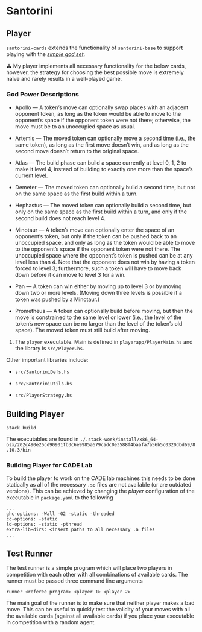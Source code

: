 # Santorini

## Player

`santorini-cards` extends the functionality of `santorini-base` to support playing 
 with the [*simple god set*](http://files.roxley.com/Santorini-Rulebook-Web-2016.08.14.pdf).

:warning: My player implements all necessary functionality for the below cards, however,
the strategy for choosing the best possible move is extremely naïve and rarely results
in a well-played game.

### God Power Descriptions

* Apollo — 
  A token’s move can optionally swap places with an adjacent opponent token, 
  as long as the token would be able to move to the opponent’s space if the opponent 
  token were not there; otherwise, the move must be to an unoccupied space as usual.

* Artemis — 
  The moved token can optionally move a second time (i.e., the same token), 
  as long as the first move doesn’t win, and as long as the second move doesn’t 
  return to the original space.

* Atlas — 
  The build phase can build a space currently at level 0, 1, 2 to make it level 4, 
  instead of building to exactly one more than the space’s current level.

* Demeter — 
  The moved token can optionally build a second time, but not on the same space as the 
  first build within a turn.

* Hephastus — 
  The moved token can optionally build a second time, but only on the same 
  space as the first build within a turn, and only if the second build does not reach level 4.

* Minotaur — 
  A token’s move can optionally enter the space of an opponent’s token, 
  but only if the token can be pushed back to an unoccupied space, and only as long 
  as the token would be able to move to the opponent’s space if the opponent token were not there. 
  The unoccupied space where the opponent’s token is pushed can be at any level less than 4. 
  Note that the opponent does not win by having a token forced to level 3; 
  furthermore, such a token will have to move back down before it can move to level 3 for a win.

* Pan — 
  A token can win either by moving up to level 3 or by moving down two or more levels. 
  (Moving down three levels is possible if a token was pushed by a Minotaur.)

* Prometheus — 
  A token can optionally build before moving, but then the move is constrained to the 
  same level or lower (i.e., the level of the token’s new space can be no larger than 
  the level of the token’s old space). The moved token must still build after moving.

1. The `player` executable. Main is defined in `playerapp/PlayerMain.hs` and the 
library is `src/Player.hs`.

Other important libraries include:

* `src/SantoriniDefs.hs`

* `src/SantoriniUtils.hs`

* `src/PlayerStrategy.hs`

## Building Player

`stack build`

The executables are found in 
`./.stack-work/install/x86_64-osx/202c490e26cd90901fb3c6e9985a679cadc0e3588f4baafa7a56b5c0320dbd69/8.10.3/bin`

### Building Player for CADE Lab

To build the player to work on the CADE lab machines this needs to be done statically 
as all of the necessary `.so` files are not available (or are outdated versions). This
can be achieved by changing the *player* configuration of the executable in `package.yaml` to 
the following

```
...
ghc-options: -Wall -O2 -static -threaded
cc-options: -static
ld-options: -static -pthread
extra-lib-dirs: <insert paths to all necessary .a files
...
```

## Test Runner

The test runner is a simple program which will place two players in competition with each other
with all combinations of available cards. The runner must be passed three command line arguments

`runner <referee program> <player 1> <player 2>`

The main goal of the runner is to make sure that neither player makes a bad move. This can be useful
to quickly test the validity of your moves with all the available cards (against all available cards)
if you place your executable in competition with a random agent.

